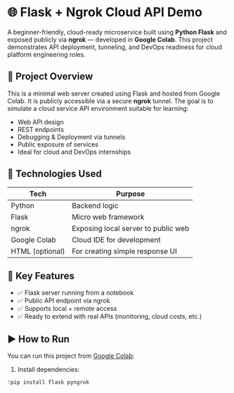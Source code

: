 # 🌐 Flask + Ngrok Cloud API Demo
A beginner-friendly, cloud-ready microservice built using **Python Flask** and exposed publicly via **ngrok** — developed in **Google Colab**. This project demonstrates API deployment, tunneling, and DevOps readiness for cloud platform engineering roles.
## 🚀 Project Overview
This is a minimal web server created using Flask and hosted from Google Colab. It is publicly accessible via a secure **ngrok** tunnel. The goal is to simulate a cloud service API environment suitable for learning:
- Web API design
- REST endpoints
- Debugging & Deployment via tunnels
- Public exposure of services
- Ideal for cloud and DevOps internships
## 🔧 Technologies Used
| Tech           | Purpose                               |
|----------------|----------------------------------------|
| Python         | Backend logic                          |
| Flask          | Micro web framework                    |
| ngrok          | Exposing local server to public web    |
| Google Colab   | Cloud IDE for development              |
| HTML (optional)| For creating simple response UI        |
## 📌 Key Features
- ✅ Flask server running from a notebook
- ✅ Public API endpoint via ngrok
- ✅ Supports local + remote access
- ✅ Ready to extend with real APIs (monitoring, cloud costs, etc.)
## ▶️ How to Run
You can run this project from [Google Colab](https://colab.research.google.com):
1. Install dependencies:
```python
!pip install flask pyngrok
